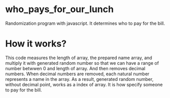 # who_pays_for_our_lunch
Randomization program with javascript.
It determines who to pay for the bill.

# How it works?
This code measures the length of array, the prepared name array, and multiply it with generated random number so that we can have a range of number betwwen 0 and length of array.
And then removes decimal numbers. When decimal numbers are removed, each natural number represents a name in the array. As a result, generated random number, without decimal point, works as a index of array. It is how specify someone to pay for the bill.
